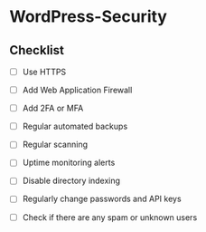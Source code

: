 # WordPress-Security

## Checklist

- [ ] Use HTTPS
- [ ] Add Web Application Firewall
- [ ] Add 2FA or MFA
- [ ] Regular automated backups
- [ ] Regular scanning
- [ ] Uptime monitoring alerts
- [ ] Disable directory indexing
- [ ] Regularly change passwords and API keys
- [ ] Check if there are any spam or unknown users
      
